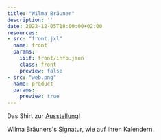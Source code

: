 ```yaml
---
title: "Wilma Bräuner"
description: ''
date: 2022-12-05T18:00:00+02:00
resources:
- src: "front.jxl"
  name: front
  params:
    iiif: front/info.json
    class: front
    preview: false
- src: "web.png"
  name: product
  params:
    preview: true
---
```

Das Shirt zur [Ausstellung](https://xn--wilmabruner-r8a.de/)!

Wilma Bräuners's Signatur, wie auf ihren Kalendern.
